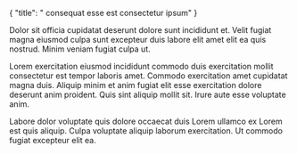 {
  "title": " consequat esse est consectetur ipsum"
}

Dolor sit officia cupidatat deserunt dolore sunt incididunt et. Velit fugiat magna eiusmod culpa sunt excepteur duis labore elit amet elit ea quis nostrud. Minim veniam fugiat culpa ut.

Lorem exercitation eiusmod incididunt commodo duis exercitation mollit consectetur est tempor laboris amet. Commodo exercitation amet cupidatat magna duis. Aliquip minim et anim fugiat elit esse exercitation dolore deserunt anim proident. Quis sint aliquip mollit sit. Irure aute esse voluptate anim.

Labore dolor voluptate quis dolore occaecat duis Lorem ullamco ex Lorem est quis aliquip. Culpa voluptate aliquip laborum exercitation. Ut commodo fugiat excepteur elit ea.